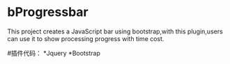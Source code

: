 bProgressbar
============

This project creates a JavaScript bar using bootstrap,with this plugin,users can use it to show processing progress with time cost.

#插件代码：
*Jquery
*Bootstrap